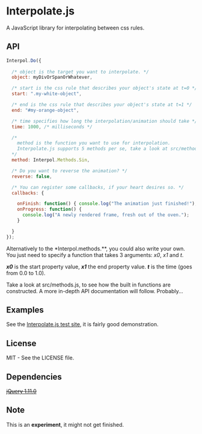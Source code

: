 Interpolate.js
==============

A JavaScript library for interpolating between css rules.

## API

``` javascript
Interpol.Do({
  
  /* object is the target you want to interpolate. */
  object: myDivOrSpanOrWhatever,

  /* start is the css rule that describes your object's state at t=0 */
  start: ".my-white-object",

  /* end is the css rule that describes your object's state at t=1 */
  end: "#my-orange-object",

  /* time specifies how long the interpolation/animation should take */
  time: 1000, /* milliseconds */

  /*
    method is the function you want to use for interpolation.
    Interpolate.js supports 5 methods per se, take a look at src/methods.js
  */
  method: Interpol.Methods.Sin,

  /* Do you want to reverse the animation? */
  reverse: false,

  /* You can register some callbacks, if your heart desires so. */
  callbacks: {

    onFinish: function() { console.log("The animation just finished!"); },
    onProgress: function() {
      console.log("A newly rendered frame, fresh out of the oven.");
    }

  }
});
```

Alternatively to the *Interpol.methods.**, you could also write your own.
You just need to specify a function that takes 3 arguments: *x0*, *x1* and *t*.

***x0*** is the start property value, ***x1*** the end property value.
***t*** is the time (goes from 0.0 to 1.0).

Take a look at src/methods.js, to see how the built in functions are constructed.
A more in-depth API documentation will follow. Probably...

## Examples

See the [Interpolate.js test site](https://rawgit.com/Lisoph/Interpolate.js/master/test/test.html), it is fairly good demonstration.

## License

MIT - See the LICENSE file.

## Dependencies

~~[jQuery 1.11.0](http://jquery.com/)~~

## Note

This is an **experiment**, it might not get finished.
